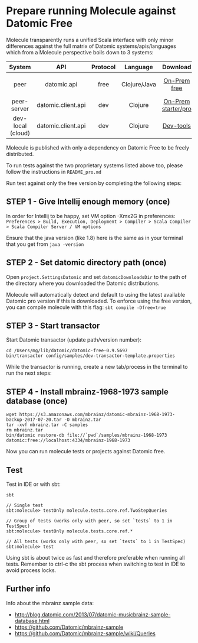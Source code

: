 # Prepare running Molecule against Datomic Free

Molecule transparently runs a unified Scala interface with only minor differences 
against the full matrix of Datomic systems/apis/languages which from a Molecule 
perspective boils down to 3 systems:

| System            | API                | Protocol | Language     | Download                   | License              |   
| :---:             | :---:              | :---:    | :---:        | :---:                      | :---:                |   
| peer              | datomic.api        | free     | Clojure/Java | [On-Prem free][free]       | Datomic Free Edition | 
| peer-server       | datomic.client.api | dev      | Clojure      | [On-Prem starter/pro][pro] | EULA                 |   
| dev-local (cloud) | datomic.client.api | dev      | Clojure      | [Dev-tools][dev]           | Email reg            |   


Molecule is published with only a dependency on Datomic Free to be freely distributed. 

To run tests against the two proprietary systems listed above
too, please follow the instructions in `README_pro.md` 

Run test against only the free version by completing the following steps:


## STEP 1 - Give Intellij enough memory (once)

In order for Intellij to be happy, set VM option -Xmx2G in preferences:
`Preferences > Build, Execution, Deployment > Compiler > Scala Compiler > Scala Compiler Server / VM options`

Ensure that the java version (like 1.8) here is the same as in your terminal that you get from `java -version`

## STEP 2 - Set datomic directory path (once)

Open `project.SettingsDatomic` and set `datomicDownloadsDir` to the path of the
directory where you downloaded the Datomic distributions.

Molecule will automatically detect and default to using the latest available 
Datomic pro version if this is downloaded. To enforce using the free version, 
you can compile molecule with this flag: `sbt compile -Dfree=true`


## STEP 3 - Start transactor

Start Datomic transactor (update path/version number):

    cd /Users/mg/lib/datomic/datomic-free-0.9.5697
    bin/transactor config/samples/dev-transactor-template.properties

While the transactor is running, create a new tab/process in the terminal to run the next steps:


## STEP 4 - Install mbrainz-1968-1973 sample database (once)

    wget https://s3.amazonaws.com/mbrainz/datomic-mbrainz-1968-1973-backup-2017-07-20.tar -O mbrainz.tar 
    tar -xvf mbrainz.tar -C samples 
    rm mbrainz.tar 
    bin/datomic restore-db file://`pwd`/samples/mbrainz-1968-1973 datomic:free://localhost:4334/mbrainz-1968-1973

Now you can run molecule tests or projects against Datomic free.

## Test
Test in IDE or with sbt:
```
sbt

// Single test
sbt:molecule> testOnly molecule.tests.core.ref.TwoStepQueries

// Group of tests (works only with peer, so set `tests` to 1 in TestSpec)
sbt:molecule> testOnly molecule.tests.core.ref.*

// All tests (works only with peer, so set `tests` to 1 in TestSpec)
sbt:molecule> test
```
Using sbt is about twice as fast and therefore preferable
when running all tests. Remember to ctrl-c the sbt process when switching to
test in IDE to avoid process locks.


## Further info

Info about the mbrainz sample data:

- http://blog.datomic.com/2013/07/datomic-musicbrainz-sample-database.html
- https://github.com/Datomic/mbrainz-sample
- https://github.com/Datomic/mbrainz-sample/wiki/Queries

            
[free]:https://my.datomic.com/downloads/free
[pro]:https://www.datomic.com/get-datomic.html
[dev]:https://cognitect.com/dev-tools